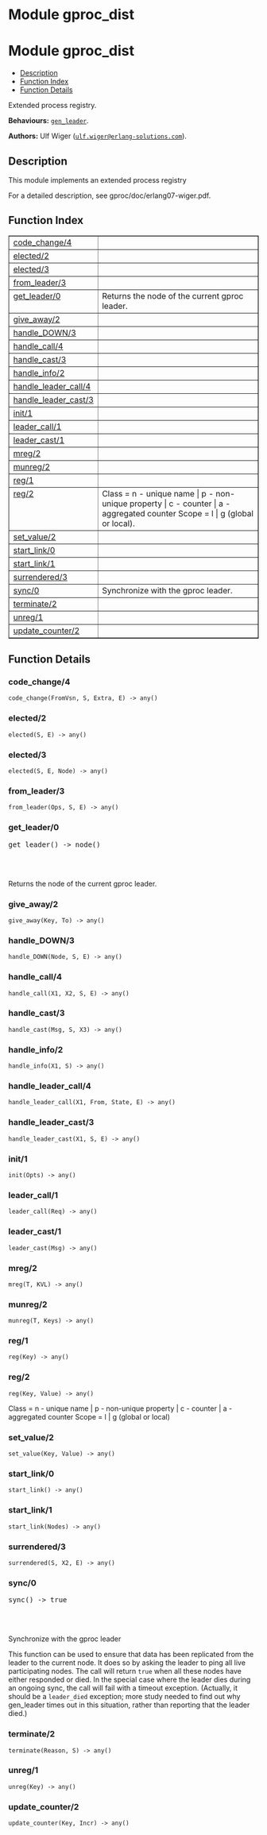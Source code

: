 Module gproc_dist
=================


<h1>Module gproc_dist</h1>

* [Description](#description)
* [Function Index](#index)
* [Function Details](#functions)


Extended process registry.



__Behaviours:__ [`gen_leader`](/Users/uwiger/tmp/gproc/deps/gen_leader/doc/gen_leader.md).

__Authors:__ Ulf Wiger ([`ulf.wiger@erlang-solutions.com`](mailto:ulf.wiger@erlang-solutions.com)).

<h2><a name="description">Description</a></h2>



This module implements an extended process registry


For a detailed description, see gproc/doc/erlang07-wiger.pdf.

<h2><a name="index">Function Index</a></h2>



<table width="100%" border="1" cellspacing="0" cellpadding="2" summary="function index"><tr><td valign="top"><a href="#code_change-4">code_change/4</a></td><td></td></tr><tr><td valign="top"><a href="#elected-2">elected/2</a></td><td></td></tr><tr><td valign="top"><a href="#elected-3">elected/3</a></td><td></td></tr><tr><td valign="top"><a href="#from_leader-3">from_leader/3</a></td><td></td></tr><tr><td valign="top"><a href="#get_leader-0">get_leader/0</a></td><td>Returns the node of the current gproc leader.</td></tr><tr><td valign="top"><a href="#give_away-2">give_away/2</a></td><td></td></tr><tr><td valign="top"><a href="#handle_DOWN-3">handle_DOWN/3</a></td><td></td></tr><tr><td valign="top"><a href="#handle_call-4">handle_call/4</a></td><td></td></tr><tr><td valign="top"><a href="#handle_cast-3">handle_cast/3</a></td><td></td></tr><tr><td valign="top"><a href="#handle_info-2">handle_info/2</a></td><td></td></tr><tr><td valign="top"><a href="#handle_leader_call-4">handle_leader_call/4</a></td><td></td></tr><tr><td valign="top"><a href="#handle_leader_cast-3">handle_leader_cast/3</a></td><td></td></tr><tr><td valign="top"><a href="#init-1">init/1</a></td><td></td></tr><tr><td valign="top"><a href="#leader_call-1">leader_call/1</a></td><td></td></tr><tr><td valign="top"><a href="#leader_cast-1">leader_cast/1</a></td><td></td></tr><tr><td valign="top"><a href="#mreg-2">mreg/2</a></td><td></td></tr><tr><td valign="top"><a href="#munreg-2">munreg/2</a></td><td></td></tr><tr><td valign="top"><a href="#reg-1">reg/1</a></td><td></td></tr><tr><td valign="top"><a href="#reg-2">reg/2</a></td><td>
Class = n  - unique name
| p  - non-unique property
| c  - counter
| a  - aggregated counter
Scope = l | g (global or local).</td></tr><tr><td valign="top"><a href="#set_value-2">set_value/2</a></td><td></td></tr><tr><td valign="top"><a href="#start_link-0">start_link/0</a></td><td></td></tr><tr><td valign="top"><a href="#start_link-1">start_link/1</a></td><td></td></tr><tr><td valign="top"><a href="#surrendered-3">surrendered/3</a></td><td></td></tr><tr><td valign="top"><a href="#sync-0">sync/0</a></td><td>Synchronize with the gproc leader.</td></tr><tr><td valign="top"><a href="#terminate-2">terminate/2</a></td><td></td></tr><tr><td valign="top"><a href="#unreg-1">unreg/1</a></td><td></td></tr><tr><td valign="top"><a href="#update_counter-2">update_counter/2</a></td><td></td></tr></table>




<h2><a name="functions">Function Details</a></h2>


<a name="code_change-4"></a>

<h3>code_change/4</h3>





`code_change(FromVsn, S, Extra, E) -> any()`

<a name="elected-2"></a>

<h3>elected/2</h3>





`elected(S, E) -> any()`

<a name="elected-3"></a>

<h3>elected/3</h3>





`elected(S, E, Node) -> any()`

<a name="from_leader-3"></a>

<h3>from_leader/3</h3>





`from_leader(Ops, S, E) -> any()`

<a name="get_leader-0"></a>

<h3>get_leader/0</h3>





<pre>get_leader() -> node()</pre>
<br></br>




Returns the node of the current gproc leader.<a name="give_away-2"></a>

<h3>give_away/2</h3>





`give_away(Key, To) -> any()`

<a name="handle_DOWN-3"></a>

<h3>handle_DOWN/3</h3>





`handle_DOWN(Node, S, E) -> any()`

<a name="handle_call-4"></a>

<h3>handle_call/4</h3>





`handle_call(X1, X2, S, E) -> any()`

<a name="handle_cast-3"></a>

<h3>handle_cast/3</h3>





`handle_cast(Msg, S, X3) -> any()`

<a name="handle_info-2"></a>

<h3>handle_info/2</h3>





`handle_info(X1, S) -> any()`

<a name="handle_leader_call-4"></a>

<h3>handle_leader_call/4</h3>





`handle_leader_call(X1, From, State, E) -> any()`

<a name="handle_leader_cast-3"></a>

<h3>handle_leader_cast/3</h3>





`handle_leader_cast(X1, S, E) -> any()`

<a name="init-1"></a>

<h3>init/1</h3>





`init(Opts) -> any()`

<a name="leader_call-1"></a>

<h3>leader_call/1</h3>





`leader_call(Req) -> any()`

<a name="leader_cast-1"></a>

<h3>leader_cast/1</h3>





`leader_cast(Msg) -> any()`

<a name="mreg-2"></a>

<h3>mreg/2</h3>





`mreg(T, KVL) -> any()`

<a name="munreg-2"></a>

<h3>munreg/2</h3>





`munreg(T, Keys) -> any()`

<a name="reg-1"></a>

<h3>reg/1</h3>





`reg(Key) -> any()`

<a name="reg-2"></a>

<h3>reg/2</h3>





`reg(Key, Value) -> any()`




Class = n  - unique name
| p  - non-unique property
| c  - counter
| a  - aggregated counter
Scope = l | g (global or local)<a name="set_value-2"></a>

<h3>set_value/2</h3>





`set_value(Key, Value) -> any()`

<a name="start_link-0"></a>

<h3>start_link/0</h3>





`start_link() -> any()`

<a name="start_link-1"></a>

<h3>start_link/1</h3>





`start_link(Nodes) -> any()`

<a name="surrendered-3"></a>

<h3>surrendered/3</h3>





`surrendered(S, X2, E) -> any()`

<a name="sync-0"></a>

<h3>sync/0</h3>





<pre>sync() -> true</pre>
<br></br>






Synchronize with the gproc leader

This function can be used to ensure that data has been replicated from the
leader to the current node. It does so by asking the leader to ping all
live participating nodes. The call will return `true` when all these nodes
have either responded or died. In the special case where the leader dies
during an ongoing sync, the call will fail with a timeout exception.
(Actually, it should be a `leader_died` exception; more study needed to find
out why gen_leader times out in this situation, rather than reporting that
the leader died.)<a name="terminate-2"></a>

<h3>terminate/2</h3>





`terminate(Reason, S) -> any()`

<a name="unreg-1"></a>

<h3>unreg/1</h3>





`unreg(Key) -> any()`

<a name="update_counter-2"></a>

<h3>update_counter/2</h3>





`update_counter(Key, Incr) -> any()`

